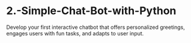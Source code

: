 # 2.-Simple-Chat-Bot-with-Python
 Develop your first interactive chatbot that offers personalized greetings, engages users with fun tasks, and adapts to user input.
